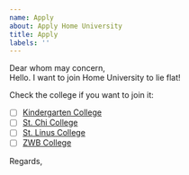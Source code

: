 ```yaml
---
name: Apply
about: Apply Home University
title: Apply
labels: ''
---
```


Dear whom may concern,  
Hello. I want to join Home University to lie flat!

Check the college if you want to join it:

- [ ] [Kindergarten College](https://github.com/orgs/HMUniversity/teams/kindergarten-college)
- [ ] [St. Chi College](https://github.com/orgs/HMUniversity/teams/st-chi-college)
- [ ] [St. Linus College](https://github.com/orgs/HMUniversity/teams/st-linus-college)
- [ ] [ZWB College](https://github.com/orgs/HMUniversity/teams/zwb-college)

Regards,  
<YourID>
